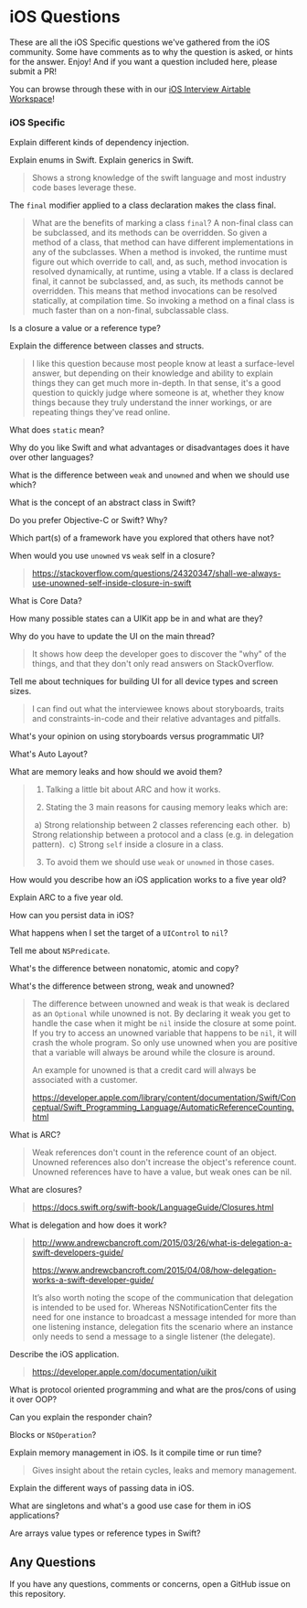 iOS Questions
================================== 

These are all the iOS Specific questions we've gathered from the iOS community. Some have comments as to why the question is asked, or hints for the answer. Enjoy! And if you want a question included here, please submit a PR!

You can browse through these with in our <a href="https://airtable.com/shrTixYZjswKMzU6d" target="_blank">iOS Interview Airtable Workspace</a>!

### iOS Specific

Explain different kinds of dependency injection.

Explain enums in Swift.
Explain generics in Swift.

> Shows a strong knowledge of the swift language and most industry code bases leverage these.

The `final` modifier applied to a class declaration makes the class final. 

> What are the benefits of marking a class `final`? A non-final class
> can be subclassed, and its methods can be overridden. So given a
> method of a class, that method can have different implementations in
> any of the subclasses. When a method is invoked, the runtime must
> figure out which override to call, and, as such, method invocation is
> resolved dynamically, at runtime, using a vtable. If a class is
> declared final, it cannot be subclassed, and, as such, its methods
> cannot be overridden. This means that method invocations can be
> resolved statically, at compilation time. So invoking a method on a
> final class is much faster than on a non-final, subclassable class.

Is a closure a value or a reference type?

Explain the difference between classes and structs.

> I like this question because most people know at least a surface-level
> answer, but depending on their knowledge and ability to explain things
> they can get much more in-depth. In that sense, it's a good question
> to quickly judge where someone is at, whether they know things because
> they truly understand the inner workings, or are repeating things
> they've read online.

What does `static` mean?

Why do you like Swift and what advantages or disadvantages does it have over other languages?

What is the difference between `weak` and `unowned` and when we should use which?

What is the concept of an abstract class in Swift?

Do you prefer Objective-C or Swift? Why?

Which part(s) of a framework have you explored that others have not?

When would you use `unowned` vs `weak` self in a closure?

> https://stackoverflow.com/questions/24320347/shall-we-always-use-unowned-self-inside-closure-in-swift

What is Core Data?

How many possible states can a UIKit app be in and what are they?

Why do you have to update the UI on the main thread?

> It shows how deep the developer goes to discover the "why" of the
> things, and that they don't only read answers on StackOverflow.

Tell me about techniques for building UI for all device types and screen sizes. 

> I can find out what the interviewee knows about storyboards, traits
> and constraints-in-code and their relative advantages and pitfalls.

What's your opinion on using storyboards versus programmatic UI?

What's Auto Layout?

What are memory leaks and how should we avoid them?

> 1) Talking a little bit about ARC and how it works.
>
> 2) Stating the 3 main reasons for causing memory leaks which are: 
>
> ​	a) Strong relationship between 2 classes referencing each other.
> ​	b) Strong relationship between a protocol and a class (e.g. in
> delegation pattern).
> ​	c) Strong `self` inside a closure in a class.
>
> 3) To avoid them we should use `weak` or `unowned` in those cases.

How would you describe how an iOS application works to a five year old?

Explain ARC to a five year old.

How can you persist data in iOS?

What happens when I set the target of a `UIControl` to `nil`?

Tell me about `NSPredicate`.

What's the difference between nonatomic, atomic and copy?

What's the difference between strong, weak and unowned? 

> The difference between unowned and weak is that weak is declared as an `Optional` while unowned is not. By declaring it weak you get to handle the case when it might be `nil` inside the closure at some point. If you try to access an unowned variable that happens to be `nil`, it will crash the whole program. So only use unowned when you are positive that a variable will always be around while the closure is around.
> 
> An example for unowned is that a credit card will always be associated with a customer.
> 
> https://developer.apple.com/library/content/documentation/Swift/Conceptual/Swift_Programming_Language/AutomaticReferenceCounting.html

What is ARC?

> Weak references don't count in the reference count of an object.
> Unowned references also don't increase the object's reference count.
> Unowned references have to have a value, but weak ones can be nil.

What are closures?

> https://docs.swift.org/swift-book/LanguageGuide/Closures.html

What is delegation and how does it work?

> http://www.andrewcbancroft.com/2015/03/26/what-is-delegation-a-swift-developers-guide/
> 
> https://www.andrewcbancroft.com/2015/04/08/how-delegation-works-a-swift-developer-guide/
> 
> It’s also worth noting the scope of the communication that delegation
> is intended to be used for. Whereas NSNotificationCenter fits the need
> for one instance to broadcast a message intended for more than one
> listening instance, delegation fits the scenario where an instance
> only needs to send a message to a single listener (the delegate).

Describe the iOS application.

> https://developer.apple.com/documentation/uikit

What is protocol oriented programming and what are the pros/cons of using it over OOP?

Can you explain the responder chain?

Blocks or `NSOperation`?

Explain memory management in iOS. Is it compile time or run time?

> Gives insight about the retain cycles, leaks and memory management.

Explain the different ways of passing data in iOS.

What are singletons and what's a good use case for them in iOS applications?

Are arrays value types or reference types in Swift?

## Any Questions

If you have any questions, comments or concerns, open a GitHub issue on this repository.
